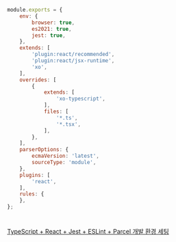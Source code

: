 ```javascript
module.exports = {
	env: {
		browser: true,
		es2021: true,
		jest: true,
	},
	extends: [
		'plugin:react/recommended',
		'plugin:react/jsx-runtime',
		'xo',
	],
	overrides: [
		{
			extends: [
				'xo-typescript',
			],
			files: [
				'*.ts',
				'*.tsx',
			],
		},
	],
	parserOptions: {
		ecmaVersion: 'latest',
		sourceType: 'module',
	},
	plugins: [
		'react',
	],
	rules: {
	},
};
```
#
[TypeScript + React + Jest + ESLint + Parcel 개발 환경 세팅](setting.md)